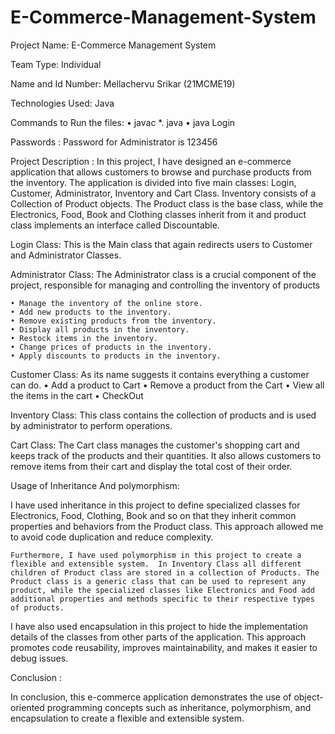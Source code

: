 # E-Commerce-Management-System

Project Name: E-Commerce Management System

Team Type: Individual

Name and Id Number: Mellachervu Srikar (21MCME19)

Technologies Used: Java

Commands to Run the files: 
    • javac *. java
    • java Login

Passwords :
Password for Administrator is 123456

Project Description :
    In this project, I have designed an e-commerce application that allows customers to browse and purchase products from the inventory. The application is divided into five main classes: Login, Customer, Administrator, Inventory and Cart Class. Inventory consists of a Collection of Product objects. The Product class is the base class, while the Electronics, Food, Book and Clothing classes inherit from it and product class implements an interface called Discountable.

Login Class: This is the Main class that again redirects users to Customer and Administrator Classes.

Administrator Class: The Administrator class is a crucial component of the project, responsible for managing and controlling the inventory of products

    • Manage the inventory of the online store.
    • Add new products to the inventory.
    • Remove existing products from the inventory.
    • Display all products in the inventory.
    • Restock items in the inventory.
    • Change prices of products in the inventory.
    • Apply discounts to products in the inventory.

Customer Class: As its name suggests it contains everything a customer can do.
    • Add a product to Cart
    • Remove a product from the Cart
    • View all the items in the cart
    • CheckOut

Inventory Class:  This class contains the collection of products and is used by administrator to perform operations. 

Cart Class: The Cart class manages the customer's shopping cart and keeps track of the products and their quantities. It also allows customers to remove items from their cart and display the total cost of their order.


Usage of Inheritance And polymorphism:

I have used inheritance in this project to define specialized classes for Electronics, Food, Clothing, Book and so on that they inherit common properties and behaviors from the Product class. This approach allowed me to avoid code duplication and reduce complexity.

	Furthermore, I have used polymorphism in this project to create a flexible and extensible system.  In Inventory Class all different children of Product class are stored in a collection of Products. The Product class is a generic class that can be used to represent any product, while the specialized classes like Electronics and Food add additional properties and methods specific to their respective types of products. 

I have also used encapsulation in this project to hide the implementation details of the classes from other parts of the application. This approach promotes code reusability, improves maintainability, and makes it easier to debug issues.

Conclusion : 

 In conclusion, this e-commerce application demonstrates the use of object-oriented programming concepts such as inheritance, polymorphism, and encapsulation to create a flexible and extensible system.



























                   
